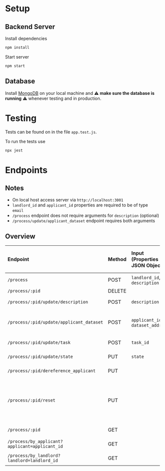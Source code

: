 # Setup

## Backend Server

Install dependencies
```bash
npm install
```

Start server
```bash
npm start
```
## Database

Install [MongoDB](https://www.mongodb.com/docs/manual/administration/install-community/) on your local machine and ⚠️ **make sure the database is running** ⚠️ whenever testing and in production.

# Testing

Tests can be found on in the file `app.test.js`.

To run the tests use
```bash
npx jest
```

# Endpoints

## Notes
- On local host access server via `http://localhost:3001`
- `landlord_id` and `applicant_id` properties are required to be of type `email`
- `/process` endpoint does not require arguments for `description` (optional) 
- `/process/update/applicant_dataset` endpoint requires both arguments
## Overview

| Endpoint    | Method      | Input (Properties in JSON Object) | Status Code (Success \| Failure)  | Output (JSON Object) | Description     |
| :---        |    :---   |    :---   |    :---   |     :---   |          :--- |
| `/process`      | POST      | `landlord_id`, `description` | 200 \| 500  |`process`| Create process; set state = 1 |
| `/process/:pid`      | DELETE       |    | 200; 404  || Delete process  |
| `/process/:pid/update/description`     | POST       | `description`   | 200 \| 500    |`process`| Update description   |
| `/process/:pid/update/applicant_dataset`      | POST       | `applicant_id`, `dataset_address`| 200 \| 500    |`process`  | Update applicant_id and dataset_address; set state = 2   |
| `/process/:pid/update/task`      | POST       | `task_id`   | 200 \| 500    |`process` | Update task_id; set state = 3  |
| `/process/:pid/update/state`     | PUT       | `state`   | 200 \| 500    |`process`| Update state   |
| `/process/:pid/dereference_applicant`     | PUT       |  | 200 \| 500    |`process`| Dereference applicant  |
| `/process/:pid/reset`     | PUT       | | 200 \| 500    |`process`| Reset process to initial state: set state = 1; set applicant_id = ""; set dataset_address = "" |
| `/process/:pid`     | GET       |    | 200 \| 400    |`process`  | Get process by process_id    |
| `/process/by_applicant?applicant=applicant_id`     | GET      |    | 200 \| 400    |`list of processes`     | Get processes by applicant_id   |
| `/process/by_landlord?landlord=landlord_id`     | GET       |    | 200 \| 400    |`list of processes`   | Get processes by landlord_id    |
